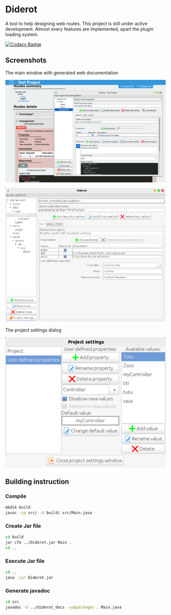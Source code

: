 # Diderot
A tool to help designing web routes. This project is still under active development. Almost every features are implemented, apart the plugin loading system.

[![Codacy Badge](https://api.codacy.com/project/badge/Grade/ee2f35e72c6942d59cc8d000941790c0)](https://www.codacy.com/app/josephcaillet/Diderot?utm_source=github.com&amp;utm_medium=referral&amp;utm_content=PCYoshi/Diderot&amp;utm_campaign=Badge_Grade)

## Screenshots

The main window with generated web documentation

![Main window with generated web documentation](https://raw.githubusercontent.com/JosephCaillet/Diderot/master/rsc/diderot.png)

![The main application window](https://raw.githubusercontent.com/JosephCaillet/Diderot/master/rsc/mainWindow.png)

The project settings dialog

![The project settings dialog](https://raw.githubusercontent.com/JosephCaillet/Diderot/master/rsc/projectSettingsdialog.png)

## Building instruction

### Compile
```bash
mkdik build
javac -cp src/ -d build/ src/Main.java
```

### Create Jar file
```bash
cd build
jar cfe ../Diderot.jar Main .
cd ..
```

### Execute Jar file
```bash
cd ..
java -jar Diderot.jar
```

### Generate javadoc
```bash
cd src
javadoc -d ../diderot_docs -subpackages . Main.java
```
